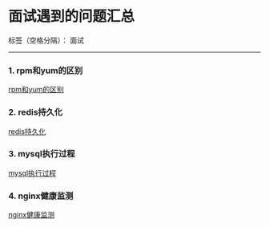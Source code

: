 ﻿# 面试遇到的问题汇总

标签（空格分隔）：  面试

---
### 1. rpm和yum的区别
[rpm和yum的区别][1]


### 2. redis持久化
[redis持久化][2]

### 3. mysql执行过程
[mysql执行过程][3]

### 4. nginx健康监测
[nginx健康监测][4]


  [1]: https://www.cnblogs.com/LiuChunfu/p/8052890.html "rpm和yum的区别"
  [2]: http://doc.redisfans.com/topic/persistence.html
  [3]: https://www.cnblogs.com/annsshadow/p/5037667.html
  [4]: https://juejin.im/post/5bc9e3bde51d4517f86e7352
